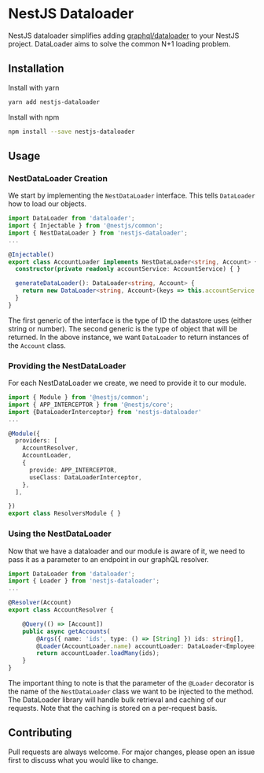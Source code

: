 # NestJS Dataloader
NestJS dataloader simplifies adding [graphql/dataloader](https://github.com/graphql/dataloader) to your NestJS project. DataLoader aims to solve the common N+1 loading problem.

## Installation

Install with yarn
``` bash
yarn add nestjs-dataloader
```

Install with npm
``` bash
npm install --save nestjs-dataloader
``` 

## Usage
### NestDataLoader Creation
We start by implementing the ```NestDataLoader``` interface. This tells ```DataLoader``` how to load our objects.

``` typescript
import DataLoader from 'dataloader';
import { Injectable } from '@nestjs/common';
import { NestDataLoader } from 'nestjs-dataloader';
...

@Injectable()
export class AccountLoader implements NestDataLoader<string, Account> {
  constructor(private readonly accountService: AccountService) { }

  generateDataLoader(): DataLoader<string, Account> {      
    return new DataLoader<string, Account>(keys => this.accountService.findByIds(keys));
  }
}
```

The first generic of the interface is the type of ID the datastore uses (either string or number). The second generic is the type of object that will be returned. In the above instance, we want ```DataLoader``` to return instances of the ```Account``` class.

### Providing the NestDataLoader
For each NestDataLoader we create, we need to provide it to our module.

``` typescript
import { Module } from '@nestjs/common';
import { APP_INTERCEPTOR } from '@nestjs/core';
import {DataLoaderInterceptor} from 'nestjs-dataloader'
...

@Module({
  providers: [
    AccountResolver,
    AccountLoader,
    {
      provide: APP_INTERCEPTOR,
      useClass: DataLoaderInterceptor,
    },
  ],

})
export class ResolversModule { }
```

### Using the NestDataLoader
Now that we have a dataloader and our module is aware of it, we need to pass it as a parameter to an endpoint in our graphQL resolver.
``` typescript
import DataLoader from 'dataloader';
import { Loader } from 'nestjs-dataloader';
...

@Resolver(Account)
export class AccountResolver {

    @Query(() => [Account])
    public async getAccounts(
        @Args({ name: 'ids', type: () => [String] }) ids: string[],
        @Loader(AccountLoader.name) accountLoader: DataLoader<Employee['id'], Account>) {
        return accountLoader.loadMany(ids);
    }
}
```
The important thing to note is that the parameter of the ```@Loader``` decorator is the name of the ```NestDataLoader``` class we want to be injected to the method. The DataLoader library will handle bulk retrieval and caching of our requests. Note that the caching is stored on a per-request basis.
## Contributing
Pull requests are always welcome. For major changes, please open an issue first to discuss what you would like to change.